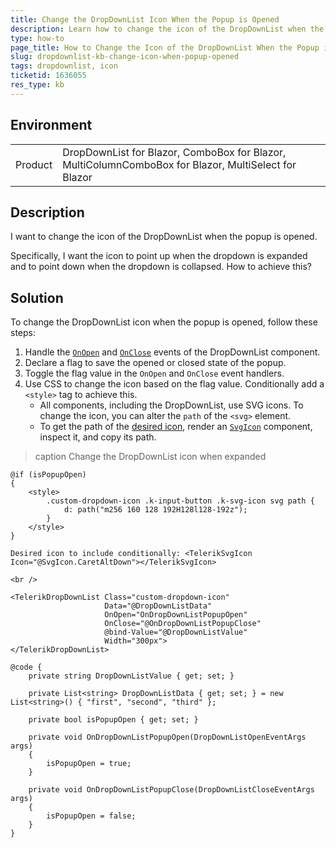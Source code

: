 ```yaml
---
title: Change the DropDownList Icon When the Popup is Opened
description: Learn how to change the icon of the DropDownList when the popup is opened.
type: how-to
page_title: How to Change the Icon of the DropDownList When the Popup is Opened
slug: dropdownlist-kb-change-icon-when-popup-opened
tags: dropdownlist, icon
ticketid: 1636055
res_type: kb
---
```


## Environment
<table>
	<tbody>
		<tr>
			<td>Product</td>
			<td>DropDownList for Blazor, ComboBox for Blazor, MultiColumnComboBox for Blazor, MultiSelect for Blazor</td>
		</tr>
	</tbody>
</table>

## Description

I want to change the icon of the DropDownList when the popup is opened. 

Specifically, I want the icon to point up when the dropdown is expanded and to point down when the dropdown is collapsed. How to achieve this?

## Solution

To change the DropDownList icon when the popup is opened, follow these steps:

1. Handle the [`OnOpen`](slug://components/dropdownlist/events#onopen) and [`OnClose`](slug://components/dropdownlist/events#onclose) events of the DropDownList component.
2. Declare a flag to save the opened or closed state of the popup.
3. Toggle the flag value in the `OnOpen` and `OnClose` event handlers.
4. Use CSS to change the icon based on the flag value. Conditionally add a `<style>` tag to achieve this.
   - All components, including the DropDownList, use SVG icons. To change the icon, you can alter the `path` of the `<svg>` element.
   - To get the path of the [desired icon](https://www.telerik.com/design-system/docs/foundation/iconography/icon-list), render an [`SvgIcon`](slug://common-features-icons#svgicon-component) component, inspect it, and copy its path.

>caption Change the DropDownList icon when expanded

````RAZOR
@if (isPopupOpen)
{
    <style>
        .custom-dropdown-icon .k-input-button .k-svg-icon svg path {
            d: path("m256 160 128 192H128l128-192z");
        }
    </style>
}

Desired icon to include conditionally: <TelerikSvgIcon Icon="@SvgIcon.CaretAltDown"></TelerikSvgIcon>

<br />

<TelerikDropDownList Class="custom-dropdown-icon"
                     Data="@DropDownListData"
                     OnOpen="OnDropDownListPopupOpen"
                     OnClose="@OnDropDownListPopupClose"
                     @bind-Value="@DropDownListValue"
                     Width="300px">
</TelerikDropDownList>

@code {
    private string DropDownListValue { get; set; }

    private List<string> DropDownListData { get; set; } = new List<string>() { "first", "second", "third" };

    private bool isPopupOpen { get; set; }

    private void OnDropDownListPopupOpen(DropDownListOpenEventArgs args)
    {
        isPopupOpen = true;
    }

    private void OnDropDownListPopupClose(DropDownListCloseEventArgs args)
    {
        isPopupOpen = false;
    }
}
````
